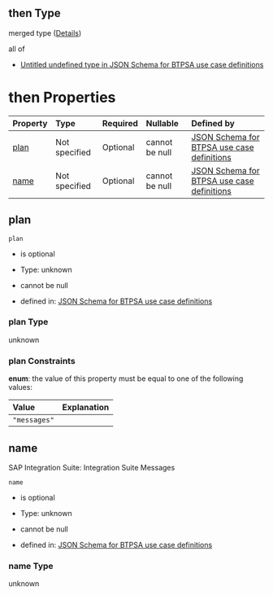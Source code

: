 ## then Type

merged type ([Details](btpsa-usecase-properties-services-items-allof-1-then-allof-51-then.md))

all of

*   [Untitled undefined type in JSON Schema for BTPSA use case definitions](btpsa-usecase-properties-services-items-allof-1-then-allof-51-then-allof-0.md "check type definition")

# then Properties

| Property      | Type          | Required | Nullable       | Defined by                                                                                                                                                                                                            |
| :------------ | :------------ | :------- | :------------- | :-------------------------------------------------------------------------------------------------------------------------------------------------------------------------------------------------------------------- |
| [plan](#plan) | Not specified | Optional | cannot be null | [JSON Schema for BTPSA use case definitions](btpsa-usecase-properties-services-items-allof-1-then-allof-51-then-properties-plan.md "undefined#/properties/services/items/allOf/1/then/allOf/51/then/properties/plan") |
| [name](#name) | Not specified | Optional | cannot be null | [JSON Schema for BTPSA use case definitions](btpsa-usecase-properties-services-items-allof-1-then-allof-51-then-properties-name.md "undefined#/properties/services/items/allOf/1/then/allOf/51/then/properties/name") |

## plan



`plan`

*   is optional

*   Type: unknown

*   cannot be null

*   defined in: [JSON Schema for BTPSA use case definitions](btpsa-usecase-properties-services-items-allof-1-then-allof-51-then-properties-plan.md "undefined#/properties/services/items/allOf/1/then/allOf/51/then/properties/plan")

### plan Type

unknown

### plan Constraints

**enum**: the value of this property must be equal to one of the following values:

| Value        | Explanation |
| :----------- | :---------- |
| `"messages"` |             |

## name

SAP Integration Suite: Integration Suite Messages

`name`

*   is optional

*   Type: unknown

*   cannot be null

*   defined in: [JSON Schema for BTPSA use case definitions](btpsa-usecase-properties-services-items-allof-1-then-allof-51-then-properties-name.md "undefined#/properties/services/items/allOf/1/then/allOf/51/then/properties/name")

### name Type

unknown
